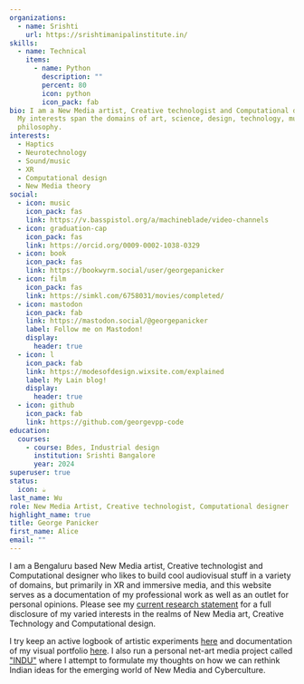 ```yaml
---
organizations:
  - name: Srishti
    url: https://srishtimanipalinstitute.in/
skills:
  - name: Technical
    items:
      - name: Python
        description: ""
        percent: 80
        icon: python
        icon_pack: fab
bio: I am a New Media artist, Creative technologist and Computational designer.
  My interests span the domains of art, science, design, technology, music and
  philosophy.
interests:
  - Haptics
  - Neurotechnology
  - Sound/music
  - XR
  - Computational design
  - New Media theory
social:
  - icon: music
    icon_pack: fas
    link: https://v.basspistol.org/a/machineblade/video-channels
  - icon: graduation-cap
    icon_pack: fas
    link: https://orcid.org/0009-0002-1038-0329
  - icon: book
    icon_pack: fas
    link: https://bookwyrm.social/user/georgepanicker
  - icon: film
    icon_pack: fas
    link: https://simkl.com/6758031/movies/completed/
  - icon: mastodon
    icon_pack: fab
    link: https://mastodon.social/@georgepanicker
    label: Follow me on Mastodon!
    display:
      header: true
  - icon: l
    icon_pack: fab
    link: https://modesofdesign.wixsite.com/explained
    label: My Lain blog!
    display:
      header: true
  - icon: github
    icon_pack: fab
    link: https://github.com/georgevpp-code
education:
  courses:
    - course: Bdes, Industrial design
      institution: Srishti Bangalore
      year: 2024
superuser: true
status:
  icon: ☕️
last_name: Wu
role: New Media Artist, Creative technologist, Computational designer
highlight_name: true
title: George Panicker
first_name: Alice
email: ""
---
```

I am a Bengaluru based New Media artist, Creative technologist and Computational designer who likes to build cool audiovisual stuff in a variety of domains, but primarily in XR and immersive media, and this website serves as a documentation of my professional work as well as an outlet for personal opinions. Please see my [current research statement](https://drive.google.com/file/d/1Soz_x1HDM0kSgqYokWD8f_XxeeeMIdf6/view?usp=sharing) for a full disclosure of my varied interests in the realms of New Media art, Creative Technology and Computational design.

I try keep an active logbook of artistic experiments [here](https://lekha.cc/artist/mxchina) and documentation of my visual portfolio [here](https://portfolio.pixelfed.social/gearworks). I also run a personal net-art media project called ["INDU"](https://mxchina.neocities.org/) where I attempt to formulate my thoughts on how we can rethink Indian ideas for the emerging world of New Media and Cyberculture.

